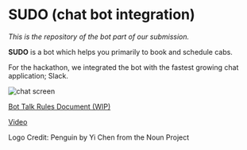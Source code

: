 # SUDO (chat bot integration)

_This is the repository of the bot part of our submission._

**SUDO** is a bot which helps you primarily to book and schedule cabs.

For the hackathon, we integrated the bot with the fastest growing chat application; Slack.

![chat screen](http://himanshu1496.github.io/OlaHackathon/ola_hack/img/slackbot.png)

[Bot Talk Rules Document (WIP)](https://slack-files.com/T0B9Y1M8U-F0BCBDC00-490356b2de)

[Video](https://youtu.be/RrSaI0cUmwQ)

Logo Credit: Penguin by Yi Chen from the Noun Project


